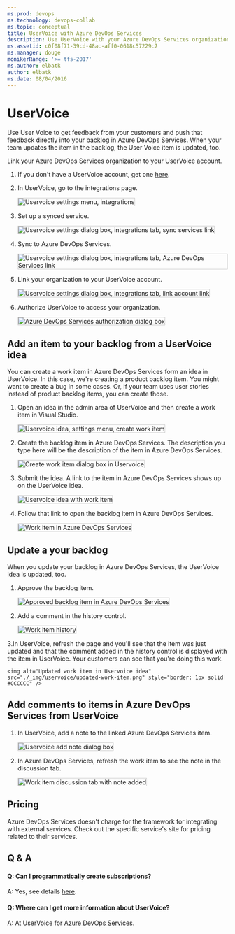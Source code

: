 ```yaml
---
ms.prod: devops
ms.technology: devops-collab
ms.topic: conceptual
title: UserVoice with Azure DevOps Services
description: Use UserVoice with your Azure DevOps Services organization
ms.assetid: c0f08f71-39cd-48ac-aff0-0618c57229c7
ms.manager: douge
monikerRange: '>= tfs-2017'
ms.author: elbatk
author: elbatk
ms.date: 08/04/2016
---
```


# UserVoice

Use User Voice to get feedback from your customers and push that feedback directly into your backlog in Azure DevOps Services.
When your team updates the item in the backlog, the User Voice item is updated, too. 

Link your Azure DevOps Services organization to your UserVoice account.

1. If you don't have a UserVoice account, get one [here](https://www.uservoice.com/for/visual-studio-online/).

2. In UserVoice, go to the integrations page.

	<img alt="Uservoice settings menu, integrations" src="./_img/uservoice/uservoice-integrations-menu.png" style="border: 1px solid #CCCCCC" />

3. Set up a synced service.

	<img alt="Uservoice settings dialog box, integrations tab, sync services link" src="./_img/uservoice/uservoice-sync-services.png" style="border: 1px solid #CCCCCC" />

4. Sync to Azure DevOps Services.

	<img alt="Uservoice settings dialog box, integrations tab, Azure DevOps Services link" src="./_img/uservoice/sync-visual-studio-online.png" style="border: 1px solid #CCCCCC" />

5. Link your organization to your UserVoice account. 

	<img alt="Uservoice settings dialog box, integrations tab, link account link" src="./_img/uservoice/uservoice-link-account.png" style="border: 1px solid #CCCCCC" />

	
6. Authorize UserVoice to access your organization. 

	<img alt="Azure DevOps Services authorization dialog box" src="./_img/uservoice/authorize.png" style="border: 1px solid #CCCCCC" />

## Add an item to your backlog from a UserVoice idea

You can create a work item in Azure DevOps Services form an idea in UserVoice.
In this case, we're creating a product backlog item. You might want to create a bug in some cases.
Or, if your team uses user stories instead of product backlog items, you can create those.

1. Open an idea in the admin area of UserVoice and then create a work item in Visual Studio.

	<img alt="Uservoice idea, settings menu, create work item" src="./_img/uservoice/uservoice-idea.png" style="border: 1px solid #CCCCCC" />

2. Create the backlog item in Azure DevOps Services.
The description you type here will be the description of the item in Azure DevOps Services.

	<img alt="Create work item dialog box in Uservoice" src="./_img/uservoice/uservoice-create-work-item.png" style="border: 1px solid #CCCCCC" />

3. Submit the idea. A link to the item in Azure DevOps Services shows up on the UserVoice idea.

	<img alt="Uservoice idea with work item" src="./_img/uservoice/idea-with-work-item.png" style="border: 1px solid #CCCCCC" />

4. Follow that link to open the backlog item in Azure DevOps Services.

	<img alt="Work item in Azure DevOps Services" src="./_img/uservoice/work-item.png" style="border: 1px solid #CCCCCC" />

## Update a your backlog

When you update your backlog in Azure DevOps Services, the UserVoice idea is updated, too.

1. Approve the backlog item.

	<img alt="Approved backlog item in Azure DevOps Services" src="./_img/uservoice/approved-backlog-item.png" style="border: 1px solid #CCCCCC" />

2. Add a comment in the history control.

	<img alt="Work item history" src="./_img/uservoice/work-item-history.png" style="border: 1px solid #CCCCCC" />

3.In UserVoice, refresh the page and you'll see that the item was just updated
and that the comment added in the history control is displayed with the item in UserVoice.
Your customers can see that you're doing this work.

	<img alt="Updated work item in Uservoice idea" src="./_img/uservoice/updated-work-item.png" style="border: 1px solid #CCCCCC" />

## Add comments to items in Azure DevOps Services from UserVoice

1. In UserVoice, add a note to the linked Azure DevOps Services item.

	<img alt="Uservoice add note dialog box" src="./_img/uservoice/add-note.png" style="border: 1px solid #CCCCCC" />

2. In Azure DevOps Services, refresh the work item to see the note in the discussion tab.

	<img alt="Work item discussion tab with note added" src="./_img/uservoice/work-item-discussion.png" style="border: 1px solid #CCCCCC" />

## Pricing
Azure DevOps Services doesn't charge for the framework for integrating with external services. Check out the specific service's site
for pricing related to their services. 

## Q & A

<!-- BEGINSECTION class="m-qanda" -->

#### Q: Can I programmatically create subscriptions?

A: Yes, see details [here](../create-subscription.md).

#### Q: Where can I get more information about UserVoice?

A: At UserVoice for [Azure DevOps Services](https://www.uservoice.com/for/visual-studio-online/).

<!-- ENDSECTION -->